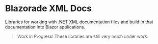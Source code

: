 Blazorade XML Docs
==================

Libraries for working with .NET XML documentation files and build in that documentation into Blazor applications.

> Work in Progress! These libraries are still very much under work.
